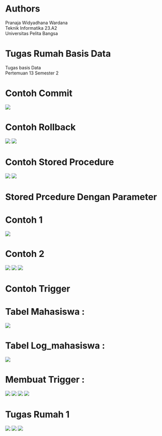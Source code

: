 # Authors
Pranaja Widyadhana Wardana <br>
Teknik Informatika 23.A2 <br>
Universitas Pelita Bangsa

# Tugas Rumah Basis Data
Tugas basis Data <br>
Pertemuan 13 Semester 2

# Contoh Commit 
<img src="commit" img>

# Contoh Rollback
<img src="rollback" img>
<img src="rollback2" img>

# Contoh Stored Procedure
<img src="stored_procedure" img>
<img src="stored_procedure2" img>

# Stored Prcedure Dengan Parameter
# Contoh 1
<img src="stored_procedure3" img>

# Contoh 2
<img src="stored_procedure6" img>
<img src="stored_procedure4" img>
<img src="stored_procedure5" img>

# Contoh Trigger
# Tabel Mahasiswa :
<img src="trigger" img>

# Tabel Log_mahasiswa :
<img src="trigger2" img>

# Membuat Trigger :
<img src="trigger3" img>
<img src="trigger4" img>
<img src="trigger5" img>
<img src="trigger6" img>

# Tugas Rumah 1
<img src="T.Buku" img>
<img src="T.Buku2" img>
<img src="T.Buku3" img>
